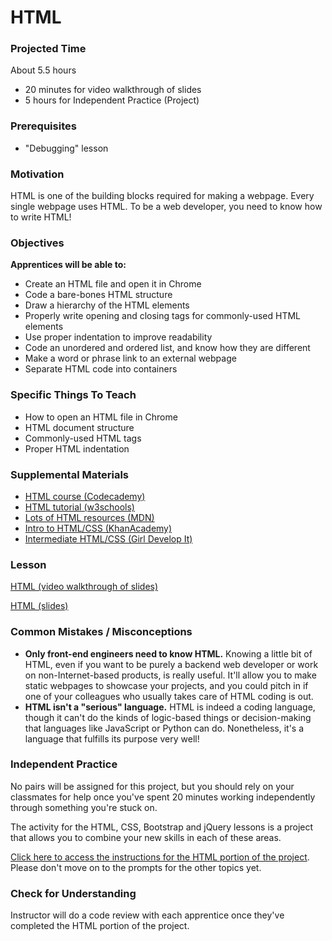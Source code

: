 # HTML

### Projected Time
About 5.5 hours
- 20 minutes for video walkthrough of slides
- 5 hours for Independent Practice (Project)

### Prerequisites
- "Debugging" lesson

### Motivation
HTML is one of the building blocks required for making a webpage. Every single webpage uses HTML. To be a web developer, you need to know how to write HTML!

### Objectives
**Apprentices will be able to:** 
- Create an HTML file and open it in Chrome
- Code a bare-bones HTML structure
- Draw a hierarchy of the HTML elements
- Properly write opening and closing tags for commonly-used HTML elements
- Use proper indentation to improve readability
- Code an unordered and ordered list, and know how they are different
- Make a word or phrase link to an external webpage
- Separate HTML code into containers

### Specific Things To Teach
- How to open an HTML file in Chrome
- HTML document structure
- Commonly-used HTML tags
- Proper HTML indentation

### Supplemental Materials

- [HTML course (Codecademy)](https://www.codecademy.com/courses/learn-html-elements/lessons/intro-to-html/exercises/intro?action=lesson_resume&course_redirect=learn-html)
- [HTML tutorial (w3schools)](https://www.w3schools.com/html/)
- [Lots of HTML resources (MDN)](https://developer.mozilla.org/en-US/docs/Web/HTML)
- [Intro to HTML/CSS (KhanAcademy)](https://www.khanacademy.org/computing/computer-programming/html-css)
- [Intermediate HTML/CSS (Girl Develop It)](https://www.girldevelopit.com/materials/inter-html)

### Lesson

[HTML (video walkthrough of slides)](https://drive.google.com/open?id=1YKWVoDUFl9_pK-68oGcoyRvJyra8IzYc)

[HTML (slides)](https://docs.google.com/presentation/d/1FyV-I_lVkT6KH47VHjFpDNkk-m5ABz2wLyzk4MOcx50/edit?usp=sharing)


### Common Mistakes / Misconceptions

- **Only front-end engineers need to know HTML.** Knowing a little bit of HTML, even if you want to be purely a backend web developer or work on non-Internet-based products, is really useful. It'll allow you to make static webpages to showcase your projects, and you could pitch in if one of your colleagues who usually takes care of HTML coding is out.
- **HTML isn't a "serious" language.** HTML is indeed a coding language, though it can't do the kinds of logic-based things or decision-making that languages like JavaScript or Python can do. Nonetheless, it's a language that fulfills its purpose very well!


### Independent Practice

No pairs will be assigned for this project, but you should rely on your classmates for help once you've spent 20 minutes working independently through something you're stuck on.

The activity for the HTML, CSS, Bootstrap and jQuery lessons is a project that allows you to combine your new skills in each of these areas.

[Click here to access the instructions for the HTML portion of the project](https://github.com/Techtonica/curriculum/blob/master/_projects/recipe-page/phase-1-html-prompt.md). Please don't move on to the prompts for the other topics yet.

### Check for Understanding

Instructor will do a code review with each apprentice once they've completed the HTML portion of the project.

